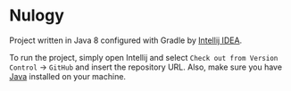 # Nulogy
Project written in Java 8 configured with Gradle by [Intellij IDEA](https://www.jetbrains.com/idea/).

To run the project, simply open Intellij and select `Check out from Version Control` -> `GitHub` and insert the repository URL. Also, make sure you have [Java](http://www.oracle.com/technetwork/java/javase/downloads/index-jsp-138363.html) installed on your machine.
